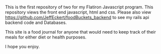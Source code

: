 This is the first repository of two for my Flatiron Javascript program.  This repository views the front end javascript, html and css.  Please also view https://github.com/JeffEckert/foodBuckets_backend to see my rails api backend code and Databases.  

This site is a food journal for anyone that would need to keep track of their meals for either diet or health purposes.

I hope you enjoy.